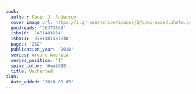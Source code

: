 ```yaml
---
book:
  author: Kevin J. Anderson
  cover_image_url: https://i.gr-assets.com/images/S/compressed.photo.goodreads.com/books/1511798410l/36373869._SX98_.jpg
  goodreads: '36373869'
  isbn10: '1481483234'
  isbn13: '9781481483230'
  pages: '262'
  publication_year: '2018'
  series: Arcane America
  series_position: '1'
  spine_color: '#aa9988'
  title: Uncharted
plan:
  date_added: '2018-09-05'
---
```

